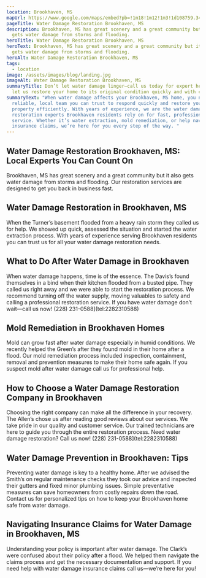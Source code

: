 ```yaml
---
location: Brookhaven, MS
mapUrl: https://www.google.com/maps/embed?pb=!1m18!1m12!1m3!1d108759.34140880762!2d-90.52214546619992!3d31.586467112293192!2m3!1f0!2f0!3f0!3m2!1i1024!2i768!4f13.1!3m3!1m2!1s0x8627d7874d511783%3A0x18255854080d0bc9!2sBrookhaven%2C%20MS%2039601%2C%20USA!5e0!3m2!1sen!2sph!4v1728660032850!5m2!1sen!2sph
pageTitle: Water Damage Restoration Brookhaven, MS
description: Brookhaven, MS has great scenery and a great community but it also
  gets water damage from storms and flooding.
heroTitle: Water Damage Restoration Brookhaven, MS
heroText: Brookhaven, MS has great scenery and a great community but it also
  gets water damage from storms and flooding.
heroAlt: Water Damage Restoration Brookhaven, MS
tags:
  - location
image: /assets/images/blog/landing.jpg
imageAlt: Water Damage Restoration Brookhaven, MS
summaryTitle: Don’t let water damage linger—call us today for expert help and
  let us restore your home to its original condition quickly and with care!
summaryText: "When water damage affects your Brookhaven, MS home, you need a
  reliable, local team you can trust to respond quickly and restore your
  property efficiently. With years of experience, we are the water damage
  restoration experts Brookhaven residents rely on for fast, professional
  service. Whether it’s water extraction, mold remediation, or help navigating
  insurance claims, we’re here for you every step of the way. "
---
```

## Water Damage Restoration Brookhaven, MS: Local Experts You Can Count On

Brookhaven, MS has great scenery and a great community but it also gets water damage from storms and flooding. Our restoration services are designed to get you back in business fast.

## Water Damage Restoration in Brookhaven, MS

When the Turner’s basement flooded from a heavy rain storm they called us for help. We showed up quick, assessed the situation and started the water extraction process. With years of experience serving Brookhaven residents you can trust us for all your water damage restoration needs.

## What to Do After Water Damage in Brookhaven

When water damage happens, time is of the essence. The Davis’s found themselves in a bind when their kitchen flooded from a busted pipe. They called us right away and we were able to start the restoration process. We recommend turning off the water supply, moving valuables to safety and calling a professional restoration service. If you have water damage don’t wait—call us now!
(228) 231-0588](tel:2282310588)

## Mold Remediation in Brookhaven Homes

Mold can grow fast after water damage especially in humid conditions. We recently helped the Green’s after they found mold in their home after a flood. Our mold remediation process included inspection, containment, removal and prevention measures to make their home safe again. If you suspect mold after water damage call us for professional help.

## How to Choose a Water Damage Restoration Company in Brookhaven

Choosing the right company can make all the difference in your recovery. The Allen’s chose us after reading good reviews about our services. We take pride in our quality and customer service. Our trained technicians are here to guide you through the entire restoration process. Need water damage restoration? Call us now!
(228) 231-0588](tel:2282310588)

## Water Damage Prevention in Brookhaven: Tips

Preventing water damage is key to a healthy home. After we advised the Smith’s on regular maintenance checks they took our advice and inspected their gutters and fixed minor plumbing issues. Simple preventative measures can save homeowners from costly repairs down the road. Contact us for personalized tips on how to keep your Brookhaven home safe from water damage.

## Navigating Insurance Claims for Water Damage in Brookhaven, MS

Understanding your policy is important after water damage. The Clark’s were confused about their policy after a flood. We helped them navigate the claims process and get the necessary documentation and support. If you need help with water damage insurance claims call us—we’re here for you!
